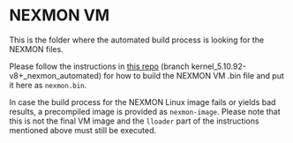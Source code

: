 # NEXMON VM

This is the folder where the automated build process is looking for the NEXMON files.

Please follow the instructions in [this repo](https://github.com/crosscon/context-based-auth-nexmon-vm/tree/kernel_5.10.92-v8%2B_nexmon_automated) (branch kernel_5.10.92-v8+_nexmon_automated) for how to build the NEXMON VM .bin file and put it here as `nexmon.bin`.

In case the build process for the NEXMON Linux image fails or yields bad results, a precompiled image is provided as `nexmon-image`. Please note that this is not the final VM image and the `lloader` part of the instructions mentioned above must still be executed.
